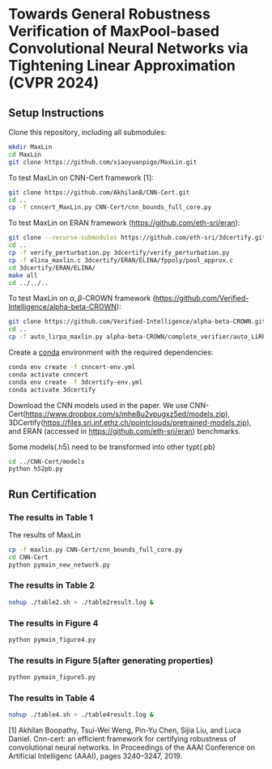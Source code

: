 
# Towards General Robustness Verification of MaxPool-based Convolutional Neural Networks via Tightening Linear Approximation (CVPR 2024)
## Setup Instructions

Clone this repository, including all submodules:
```bash
mkdir MaxLin
cd MaxLin
git clone https://github.com/xiaoyuanpigo/MaxLin.git
```

To test MaxLin on CNN-Cert framework [1]:
```bash
git clone https://github.com/AkhilanB/CNN-Cert.git
cd ..
cp -f cnncert_MaxLin.py CNN-Cert/cnn_bounds_full_core.py
```

To test MaxLin on ERAN framework (https://github.com/eth-sri/eran):
```bash
git clone --recurse-submodules https://github.com/eth-sri/3dcertify.git
cd ..
cp -f verify_perturbation.py 3dcertify/verify_perturbation.py 
cp -f elina_maxlin.c 3dcertify/ERAN/ELINA/fppoly/pool_approx.c
cd 3dcertify/ERAN/ELINA/
make all
cd ../../..
```

To test MaxLin on $\alpha,\beta$-CROWN framework (https://github.com/Verified-Intelligence/alpha-beta-CROWN):
```bash
git clone https://github.com/Verified-Intelligence/alpha-beta-CROWN.git
cd ..
cp -f auto_lirpa_maxlin.py alpha-beta-CROWN/complete_verifier/auto_LiRPA/operators/pooling.py
```

Create a [conda](https://www.anaconda.com/products/individual) environment with the required dependencies:
```bash
conda env create -f cnncert-env.yml
conda activate cnncert
conda env create -f 3dcertify-env.yml
conda activate 3dcertify
```

Download the CNN models used in the paper. We use CNN-Cert(https://www.dropbox.com/s/mhe8u2vpugxz5ed/models.zip), 3DCertify(https://files.sri.inf.ethz.ch/pointclouds/pretrained-models.zip), and ERAN (accessed in https://github.com/eth-sri/eran) benchmarks.

Some models(.h5) need to be transformed into other typt(.pb)
```bash
cd ../CNN-Cert/models
python h52pb.py
```

## Run Certification

### The results in Table 1

The results of MaxLin
```bash
cp -f maxlin.py CNN-Cert/cnn_bounds_full_core.py 
cd CNN-Cert
python pymain_new_network.py
```

### The results in Table 2
```bash
nohup ./table2.sh > ./table2result.log &
```

### The results in Figure 4
```bash
python pymain_figure4.py
```
 
### The results in Figure 5(after generating properties)
```bash
python pymain_figure5.py
```

### The results in Table 4
```bash
nohup ./table4.sh > ./table4result.log &
```
[1] Akhilan Boopathy, Tsui-Wei Weng, Pin-Yu Chen, Sijia Liu, and Luca Daniel. Cnn-cert: an efficient framework for certifying robustness of convolutional neural networks. In Proceedings of the AAAI Conference on Artificial Intelligenc (AAAI), pages 3240–3247, 2019.
